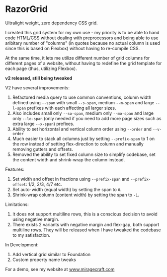 # RazorGrid
Ultralight weight, zero dependency CSS grid.

I created this grid system for my own use - my priority is to be able to hand code HTML/CSS without dealing with preprocessors and being able to use aribitary number of "columns" (in quotes because no actual column is used since this is based on Flexbox) without having to re-compile CSS.

At the same time, it lets me utilize different number of grid columns for different pages of a website, without having to redefine the grid template for each page (thus, utilizing Flexbox).

**v2 released, still being tweaked**

V2 have several improvements:

  1. Refactored media query to use common conventions, column width defined using `--span` with small `--s-span`, medium `--m-span` and large `--l-span` prefixes with each affecting all larger sizes.
  2. Also includes small only `--so-span`, medium only `--mo-span` and large only `--lo-span` (only needed if you need to add more page sizes such as extra large `--x-span`) prefixes.
  3. Ability to set horizontal and vertical column order using `--order` and `--v-order`
  4. Much easier to stack all columns just by setting `--prefix-span` to 1 on the row instead of setting flex-direction to column and manually removing gutters and offsets.
  5. Removed the ability to set fixed column size to simplify codebase, set the content width and shrink-wrap the column instead.

Features:

  1. Set width and offset in fractions using `--prefix-span` and `--prefix-offset`: 1/2, 2/3, 4/7 etc.
  2. Set auto-width (equal width) by setting the span to `0`.
  3. Shrink-wrap column (content width) by setting the span to `-1`.

Limitations:

  1. It does not support multiline rows, this is a conscious decision to avoid using negative margin.
  2. There exists 2 variants with negative margin and flex-gap, both support multiline rows. They will be released when I have tweaked the codebase to my satisfaction.

In Development:

  1. Add vertical grid similar to Foundation
  2. Custom property name tweaks

For a demo, see my website at www.miragecraft.com
